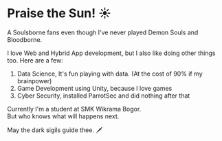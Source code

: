 # Praise the Sun! ☀️

A Soulsborne fans even though I've never played Demon Souls and Bloodborne.

I love Web and Hybrid App development, but I also like doing other things too. Here are a few:

1. Data Science, It's fun playing with data. (At the cost of 90% if my brainpower)
1. Game Development using Unity, because I love games
1. Cyber Security, installed ParrotSec and did nothing after that

Currently I'm a student at SMK Wikrama Bogor.  
But who knows what will happens next.

May the dark sigils guide thee. 🗡️
